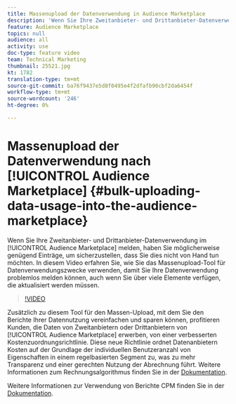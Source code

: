 ```yaml
---
title: Massenupload der Datenverwendung in Audience Marketplace
description: 'Wenn Sie Ihre Zweitanbieter- und Drittanbieter-Datenverwendung im Audience Marketplace melden, haben Sie möglicherweise genügend Einträge, um dies nicht von Hand zu tun. In diesem Video erfahren Sie, wie Sie das Massenupload-Tool für Datenverwendungszwecke verwenden, damit Sie Ihre Datenverwendung problemlos melden können, auch wenn Sie über viele Elemente verfügen, die aktualisiert werden müssen. '
feature: Audience Marketplace
topics: null
audience: all
activity: use
doc-type: feature video
team: Technical Marketing
thumbnail: 25521.jpg
kt: 1782
translation-type: tm+mt
source-git-commit: ba76f9437e5d8f0495e4f2dfafb90cbf2da6454f
workflow-type: tm+mt
source-wordcount: '246'
ht-degree: 0%

---
```



# Massenupload der Datenverwendung nach [!UICONTROL Audience Marketplace] {#bulk-uploading-data-usage-into-the-audience-marketplace}

Wenn Sie Ihre Zweitanbieter- und Drittanbieter-Datenverwendung im [!UICONTROL Audience Marketplace] melden, haben Sie möglicherweise genügend Einträge, um sicherzustellen, dass Sie dies nicht von Hand tun möchten. In diesem Video erfahren Sie, wie Sie das Massenupload-Tool für Datenverwendungszwecke verwenden, damit Sie Ihre Datenverwendung problemlos melden können, auch wenn Sie über viele Elemente verfügen, die aktualisiert werden müssen.

>[!VIDEO](https://video.tv.adobe.com/v/25521/?quality=12)

Zusätzlich zu diesem Tool für den Massen-Upload, mit dem Sie den Berichte Ihrer Datennutzung vereinfachen und sparen können, profitieren Kunden, die Daten von Zweitanbietern oder Drittanbietern von [!UICONTROL Audience Marketplace] erwerben, von einer verbesserten Kostenzuordnungsrichtlinie. Diese neue Richtlinie ordnet Datenanbietern Kosten auf der Grundlage der individuellen Benutzeranzahl von Eigenschaften in einem regelbasierten Segment zu, was zu mehr Transparenz und einer gerechten Nutzung der Abrechnung führt.
Weitere Informationen zum Rechnungsalgorithmus finden Sie in der [Dokumentation](https://experiencecloud.adobe.com/resources/help/en_US/aam/marketplace_cpm_billing.html).

Weitere Informationen zur Verwendung von Berichte CPM finden Sie in der [Dokumentation](https://experiencecloud.adobe.com/resources/help/en_US/aam/t_marketplace_report_cpm_usage.html).